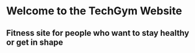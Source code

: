 # Welcome to the TechGym Website

## Fitness site for people who want to stay healthy or get in shape
